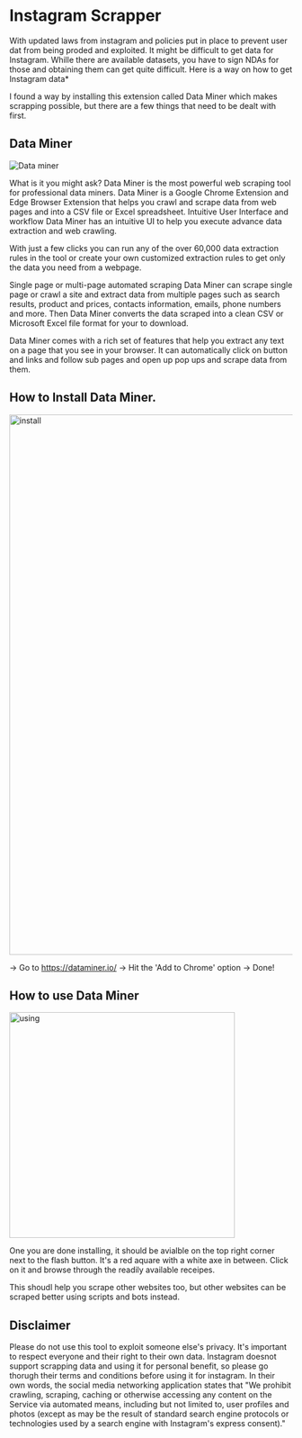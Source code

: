 # Instagram Scrapper
With updated laws from instagram and policies put in place to prevent user dat from being proded and exploited. It might be difficult to get data for Instagram. Whille there are available datasets, you have to sign NDAs for those and obtaining them can get quite difficult.
Here is a way on how to get Instagram data*

I found a way by installing this extension called Data Miner which makes scrapping possible, but there are a few things that need to be dealt with first.

## Data Miner 
![Data miner](https://user-images.githubusercontent.com/89879994/174414828-8b6d11a4-c281-4f37-ab85-74ec8b27e08c.png)

What is it you might ask? Data Miner is the most powerful web scraping tool for professional data miners. Data Miner is a Google Chrome Extension and Edge Browser Extension that helps you crawl and scrape data from web pages and into a CSV file or Excel spreadsheet. Intuitive User Interface and workflow
Data Miner has an intuitive UI to help you execute advance data extraction and web crawling.

With just a few clicks you can run any of the over 60,000 data extraction rules in the tool or create your own customized extraction rules to get only the data you need from a webpage.

Single page or multi-page automated scraping
Data Miner can scrape single page or crawl a site and extract data from multiple pages such as search results, product and prices, contacts information, emails, phone numbers and more. Then Data Miner converts the data scraped into a clean CSV or Microsoft Excel file format for your to download.

Data Miner comes with a rich set of features that help you extract any text on a page that you see in your browser. It can automatically click on button and links and follow sub pages and open up pop ups and scrape data from them.

## How to Install Data Miner.
<img width="960" alt="install" src="https://user-images.githubusercontent.com/89879994/174414943-1ab56db9-cb69-4554-ac47-890e035718c2.PNG">

-> Go to https://dataminer.io/
-> Hit the 'Add to Chrome' option 
-> Done!

## How to use Data Miner
<img width="401" alt="using" src="https://user-images.githubusercontent.com/89879994/174414950-86b3ac9f-6c94-4653-92aa-6f92a1fe9597.PNG">

One you are done installing, it should be avialble on the top right corner next to the flash button. It's a red aquare with a white axe in between. Click on it and browse through the readily available receipes.

This shoudl help you scrape other websites too, but other websites can be scraped better using scripts and bots instead.

## Disclaimer
Please do not use this tool to exploit someone else's privacy. It's important to respect everyone and their right to their own data. Instagram doesnot support scrapping data and using it for personal benefit, so please go thorugh their terms and conditions before using it for instagram. In their own words, the social media networking application states that "We prohibit crawling, scraping, caching or otherwise accessing any content on the Service via automated means, including but not limited to, user profiles and photos (except as may be the result of standard search engine protocols or technologies used by a search engine with Instagram's express consent)." 
